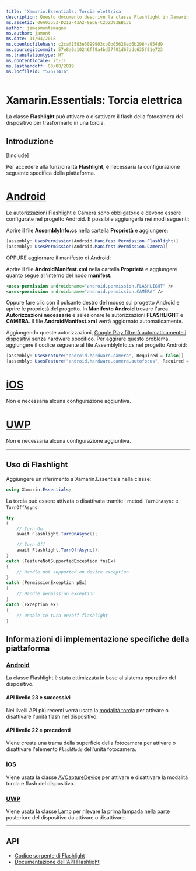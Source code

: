 ```yaml
---
title: 'Xamarin.Essentials: Torcia elettrica'
description: Questo documento descrive la classe Flashlight in Xamarin.Essentials, che può attivare o disattivare il flash della fotocamera del dispositivo per trasformarlo in una torcia.
ms.assetid: 06A03553-D212-43A2-9E6E-C2D2D93EB136
author: jamesmontemagno
ms.author: jamont
ms.date: 11/04/2018
ms.openlocfilehash: c2caf1583e3099903cb0b05628ed6b2984a954d9
ms.sourcegitcommit: 57e8a0a10246ff9a4bd37f01d67ddc635f81e723
ms.translationtype: HT
ms.contentlocale: it-IT
ms.lasthandoff: 03/08/2019
ms.locfileid: "57671416"
---
```

# <a name="xamarinessentials-flashlight"></a>Xamarin.Essentials: Torcia elettrica

La classe **Flashlight** può attivare o disattivare il flash della fotocamera del dispositivo per trasformarlo in una torcia.

## <a name="get-started"></a>Introduzione

[!include[](~/essentials/includes/get-started.md)]

Per accedere alla funzionalità **Flashlight**, è necessaria la configurazione seguente specifica della piattaforma.

# <a name="androidtabandroid"></a>[Android](#tab/android)

Le autorizzazioni Flashlight e Camera sono obbligatorie e devono essere configurate nel progetto Android. È possibile aggiungerla nei modi seguenti:

Aprire il file **AssemblyInfo.cs** nella cartella **Proprietà** e aggiungere:

```csharp
[assembly: UsesPermission(Android.Manifest.Permission.Flashlight)]
[assembly: UsesPermission(Android.Manifest.Permission.Camera)]
```

OPPURE aggiornare il manifesto di Android:

Aprire il file **AndroidManifest.xml** nella cartella **Proprietà** e aggiungere quanto segue all'interno del nodo **manifest**.

```xml
<uses-permission android:name="android.permission.FLASHLIGHT" />
<uses-permission android:name="android.permission.CAMERA" />
```

Oppure fare clic con il pulsante destro del mouse sul progetto Android e aprire le proprietà del progetto. In **Manifesto Android** trovare l'area **Autorizzazioni necessarie** e selezionare le autorizzazioni **FLASHLIGHT** e **CAMERA**. Il file **AndroidManifest.xml** verrà aggiornato automaticamente.

Aggiungendo queste autorizzazioni, [Google Play filtrerà automaticamente i dispositivi](https://developer.android.com/guide/topics/manifest/uses-feature-element.html#permissions-features) senza hardware specifico. Per aggirare questo problema, aggiungere il codice seguente al file AssemblyInfo.cs nel progetto Android:

```csharp
[assembly: UsesFeature("android.hardware.camera", Required = false)]
[assembly: UsesFeature("android.hardware.camera.autofocus", Required = false)]
```

# <a name="iostabios"></a>[iOS](#tab/ios)

Non è necessaria alcuna configurazione aggiuntiva.

# <a name="uwptabuwp"></a>[UWP](#tab/uwp)

Non è necessaria alcuna configurazione aggiuntiva.

-----

## <a name="using-flashlight"></a>Uso di Flashlight

Aggiungere un riferimento a Xamarin.Essentials nella classe:

```csharp
using Xamarin.Essentials;
```

La torcia può essere attivata o disattivata tramite i metodi `TurnOnAsync` e `TurnOffAsync`:

```csharp
try
{
    // Turn On
    await Flashlight.TurnOnAsync();

    // Turn Off
    await Flashlight.TurnOffAsync();
}
catch (FeatureNotSupportedException fnsEx)
{
    // Handle not supported on device exception
}
catch (PermissionException pEx)
{
    // Handle permission exception
}
catch (Exception ex)
{
    // Unable to turn on/off flashlight
}
```

## <a name="platform-implementation-specifics"></a>Informazioni di implementazione specifiche della piattaforma

### <a name="androidtabandroid"></a>[Android](#tab/android)

La classe Flashlight è stata ottimizzata in base al sistema operativo del dispositivo.

#### <a name="api-level-23-and-higher"></a>API livello 23 e successivi

Nei livelli API più recenti verrà usata la [modalità torcia](https://developer.android.com/reference/android/hardware/camera2/CameraManager.html#setTorchMode) per attivare o disattivare l'unità flash nel dispositivo.

#### <a name="api-level-22-and-lower"></a>API livello 22 e precedenti

Viene creata una trama della superficie della fotocamera per attivare o disattivare l'elemento `FlashMode` dell'unità fotocamera. 

### <a name="iostabios"></a>[iOS](#tab/ios)

Viene usata la classe [AVCaptureDevice](https://developer.xamarin.com/api/type/AVFoundation.AVCaptureDevice/) per attivare e disattivare la modalità torcia e flash del dispositivo.

### <a name="uwptabuwp"></a>[UWP](#tab/uwp)

Viene usata la classe [Lamp](https://docs.microsoft.com/uwp/api/windows.devices.lights.lamp) per rilevare la prima lampada nella parte posteriore del dispositivo da attivare o disattivare.

-----

## <a name="api"></a>API

- [Codice sorgente di Flashlight](https://github.com/xamarin/Essentials/tree/master/Xamarin.Essentials/Flashlight)
- [Documentazione dell'API Flashlight](xref:Xamarin.Essentials.Flashlight)
